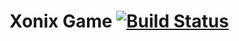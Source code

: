 Xonix Game [![Build Status](https://travis-ci.org/vitalidze/xonix.svg?branch=master)](https://travis-ci.org/vitalidze/xonix)
======================